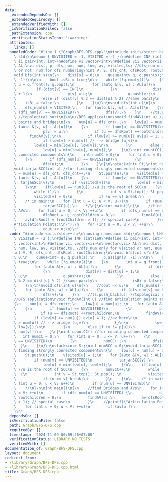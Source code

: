 ```yaml
---
data:
  _extendedDependsOn: []
  _extendedRequiredBy: []
  _extendedVerifiedWith: []
  _isVerificationFailed: false
  _pathExtension: cpp
  _verificationStatusIcon: ':warning:'
  attributes:
    links: []
  bundledCode: "#line 1 \"Graph/BFS-DFS.cpp\"\n#include <bits/stdc++.h>\n\nusing namespace\
    \ std;\n\nenum { UNVISITED = -1, VISITED = -2 };\n#define INF (int)1e9\n#define\
    \ ii pair<int, int>\n#define vi vector<int>\n#define vii vector<ii>\n\nvector<vii>\
    \ AL;\nvi dist, p, dfs_num, num, low, av, visited,ts; //dfs_num only for visited\
    \ or not, num for dfs numbering\nint V, E, dfs_cnt, dfsRoot, rootChildren;\n\n\
    void bfs(int s)\n{\n    dist[s] = 0;\n    queue<int> q; q.push(s);\n    p.assign(V,\
    \ -1);\n\n\n    bool isBi = true;\n\n    while (!q.empty())\n    {\n        int\
    \ u = q.front(); q.pop();\n        for (auto &[v, w] : AL[u])\n        {\n   \
    \         if (dist[v] == INF)\n            {\n                dist[v] = dist[u]\
    \ + 1;\n                p[v] = u;\n                q.push(v);\n            }\n\
    \            else if (dist[v] % 2 == dist[u] % 2) //same parity\n            \
    \    isBi = false;\n        }\n    }\n}\n\nvoid dfs(int u)\n{\n    //cout << u;\n\
    \    dfs_num[u] = VISITED;\n    for (auto &[v, w] : AL[u])\n    {\n        if\
    \ (dfs_num[v] == UNVISITED)\n            dfs(v);\n    }\n    //ts.push_back(u);\
    \ //topological sort\n}\n\n//DFS application\nvoid findAV(int u) //find articulation\
    \ points and bridges\n{\n    num[u] = dfs_cnt++;\n    low[u] = num[u]; \n    for\
    \ (auto &[v, w] : AL[u])\n    {\n        if (num[u] == UNVISITED)\n        {\n\
    \            p[v] = u;\n            if (u == dfsRoot) ++rootChildren;\n      \
    \      findAV(v);\n\n            if (low[v] >= num[u]) av[u] = 1; //av here\n\n\
    \            if (low[v] > num[u]) // --> bridge (u,v)\n            {}\n\n    \
    \        low[u] = min(low[u], low[v]);\n\n        }\n        else if (v != p[u])\n\
    \            low[u] = min(low[u], num[v]);\n    }\n}\nint countCC() //for counting\
    \ connected components\n{\n    int numCC = 0;\n    for (int u = 0; u <= V; u++)\n\
    \    {\n        if (dfs_num[u] == UNVISITED)\n        {\n            numCC++;\n\
    \            dfs(u);\n        }\n    }\n}\n\nstack<int> St;\nint numSCC = 0;\n\
    void tarjanSCC(int u) //for finding strongly connected components\n{\n    low[u]\
    \ = num[u] = dfs_cnt; dfs_cnt++;\n    St.push(u);\n    visited[u] = 1;\n    for\
    \ (auto &[v, w] : AL[u])\n    {\n        if (num[v] == UNVISITED)\n          \
    \  tarjanSCC(v);\n        if (visited[v])\n            low[u] = min(low[u], low[v]);\n\
    \    }\n\n    if(low[u] == num[u]) //u is the root of SCC\n    {\n        numSCC++;\n\
    \        while (1)\n        {\n            int v = St.top(); St.pop(); \n    \
    \        visited[v] = 0;\n            if (u == v) break;\n        }\n    }\n\n\
    \    /* in main:\n    for (int u = 0; u < V; u++)\n        if (num[u] == UNVISITED)\n\
    \            tarjanSCC(u);\n    */\n}\n\nint main()\n{\n    //find Bridges and\
    \ AVs\n    for (int u = 0; u < V; ++u)\n        if (dfs_num[u] == UNVISITED) {\n\
    \            dfsRoot = u; rootChildren = 0;\n            findAV(u);\n        \
    \    av[dfsRoot] = (rootChildren > 1); // special case\n        }\n    //printf(\"\
    Articulation Points:\\n\");\n    for (int u = 0; u < V; ++u)\n        if (av[u])\n\
    \            cout << u;\n}\n"
  code: "#include <bits/stdc++.h>\n\nusing namespace std;\n\nenum { UNVISITED = -1,\
    \ VISITED = -2 };\n#define INF (int)1e9\n#define ii pair<int, int>\n#define vi\
    \ vector<int>\n#define vii vector<ii>\n\nvector<vii> AL;\nvi dist, p, dfs_num,\
    \ num, low, av, visited,ts; //dfs_num only for visited or not, num for dfs numbering\n\
    int V, E, dfs_cnt, dfsRoot, rootChildren;\n\nvoid bfs(int s)\n{\n    dist[s] =\
    \ 0;\n    queue<int> q; q.push(s);\n    p.assign(V, -1);\n\n\n    bool isBi =\
    \ true;\n\n    while (!q.empty())\n    {\n        int u = q.front(); q.pop();\n\
    \        for (auto &[v, w] : AL[u])\n        {\n            if (dist[v] == INF)\n\
    \            {\n                dist[v] = dist[u] + 1;\n                p[v] =\
    \ u;\n                q.push(v);\n            }\n            else if (dist[v]\
    \ % 2 == dist[u] % 2) //same parity\n                isBi = false;\n        }\n\
    \    }\n}\n\nvoid dfs(int u)\n{\n    //cout << u;\n    dfs_num[u] = VISITED;\n\
    \    for (auto &[v, w] : AL[u])\n    {\n        if (dfs_num[v] == UNVISITED)\n\
    \            dfs(v);\n    }\n    //ts.push_back(u); //topological sort\n}\n\n\
    //DFS application\nvoid findAV(int u) //find articulation points and bridges\n\
    {\n    num[u] = dfs_cnt++;\n    low[u] = num[u]; \n    for (auto &[v, w] : AL[u])\n\
    \    {\n        if (num[u] == UNVISITED)\n        {\n            p[v] = u;\n \
    \           if (u == dfsRoot) ++rootChildren;\n            findAV(v);\n\n    \
    \        if (low[v] >= num[u]) av[u] = 1; //av here\n\n            if (low[v]\
    \ > num[u]) // --> bridge (u,v)\n            {}\n\n            low[u] = min(low[u],\
    \ low[v]);\n\n        }\n        else if (v != p[u])\n            low[u] = min(low[u],\
    \ num[v]);\n    }\n}\nint countCC() //for counting connected components\n{\n \
    \   int numCC = 0;\n    for (int u = 0; u <= V; u++)\n    {\n        if (dfs_num[u]\
    \ == UNVISITED)\n        {\n            numCC++;\n            dfs(u);\n      \
    \  }\n    }\n}\n\nstack<int> St;\nint numSCC = 0;\nvoid tarjanSCC(int u) //for\
    \ finding strongly connected components\n{\n    low[u] = num[u] = dfs_cnt; dfs_cnt++;\n\
    \    St.push(u);\n    visited[u] = 1;\n    for (auto &[v, w] : AL[u])\n    {\n\
    \        if (num[v] == UNVISITED)\n            tarjanSCC(v);\n        if (visited[v])\n\
    \            low[u] = min(low[u], low[v]);\n    }\n\n    if(low[u] == num[u])\
    \ //u is the root of SCC\n    {\n        numSCC++;\n        while (1)\n      \
    \  {\n            int v = St.top(); St.pop(); \n            visited[v] = 0;\n\
    \            if (u == v) break;\n        }\n    }\n\n    /* in main:\n    for\
    \ (int u = 0; u < V; u++)\n        if (num[u] == UNVISITED)\n            tarjanSCC(u);\n\
    \    */\n}\n\nint main()\n{\n    //find Bridges and AVs\n    for (int u = 0; u\
    \ < V; ++u)\n        if (dfs_num[u] == UNVISITED) {\n            dfsRoot = u;\
    \ rootChildren = 0;\n            findAV(u);\n            av[dfsRoot] = (rootChildren\
    \ > 1); // special case\n        }\n    //printf(\"Articulation Points:\\n\");\n\
    \    for (int u = 0; u < V; ++u)\n        if (av[u])\n            cout << u;\n\
    }\n"
  dependsOn: []
  isVerificationFile: false
  path: Graph/BFS-DFS.cpp
  requiredBy: []
  timestamp: '2024-11-09 00:09:26+07:00'
  verificationStatus: LIBRARY_NO_TESTS
  verifiedWith: []
documentation_of: Graph/BFS-DFS.cpp
layout: document
redirect_from:
- /library/Graph/BFS-DFS.cpp
- /library/Graph/BFS-DFS.cpp.html
title: Graph/BFS-DFS.cpp
---
```

